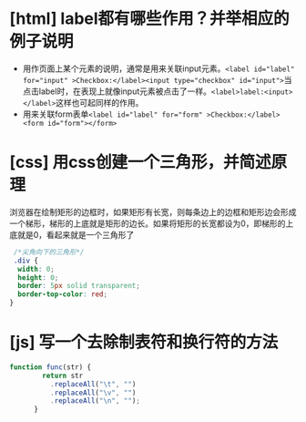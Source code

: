 # [html] label都有哪些作用？并举相应的例子说明

- 用作页面上某个元素的说明，通常是用来关联input元素。`<label id="label" for="input" >Checkbox:</label><input type="checkbox" id="input">`当点击label时，在表现上就像input元素被点击了一样。`<label>label:<input></label>`这样也可起同样的作用。
- 用来关联form表单`<label id="label" for="form" >Checkbox:</label><form id="form"></form>`

# [css] 用css创建一个三角形，并简述原理

浏览器在绘制矩形的边框时，如果矩形有长宽，则每条边上的边框和矩形边会形成一个梯形，梯形的上底就是矩形的边长。如果将矩形的长宽都设为0，即梯形的上底就是0，看起来就是一个三角形了

```css
 /*尖角向下的三角形*/
 .div {
  width: 0;
  height: 0;
  border: 5px solid transparent;
  border-top-color: red;
}
```

# [js] 写一个去除制表符和换行符的方法

```javascript
function func(str) {
        return str
          .replaceAll("\t", "")
          .replaceAll("\v", "")
          .replaceAll("\n", "");
      }
```
